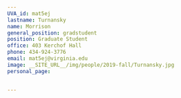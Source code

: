 ```yaml
---
UVA_id: mat5ej
lastname: Turnansky
name: Morrison
general_position: gradstudent
position: Graduate Student
office: 403 Kerchof Hall
phone: 434-924-3776
email: mat5ej@virginia.edu
image: __SITE_URL__/img/people/2019-fall/Turnansky.jpg
personal_page:


---
```

